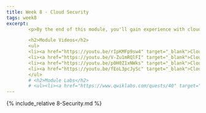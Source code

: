 ```yaml
---
title: Week 8 - Cloud Security
tags: week8
excerpt: 
        <p>By the end of this module, you'll gain experience with cloud security and provider vs. consumer responsibilities with respect to security.</p>

        <h2>Module Videos</h2>
        <ul>
        <li><a href="https://youtu.be/rIpKMFp9sw4" target="_blank">Cloud Security Overview [15:36]</a></li>
        <li><a href="https://youtu.be/V-Zu1mRQlFI" target="_blank">Cloud Encryption Overview + IAM + Roles [14:42]</a></li>
        <li><a href="https://youtu.be/p0H0Z1xNWks" target="_blank">Cloud IAM Demo [13:13]</a></li>
        <li><a href="https://youtu.be/fEoL3pcJySc" target="_blank">Cloud KMS Codelabs Demo [8:20]</a></li>
        </ul>
        # <h2>Module Labs</h2>
        # <ul><li><a href="https://www.qwiklabs.com/quests/40" target="_blank">Qwiklabs Quest - Security and Identity Fundamentals [40 credits]</a></li></ul>
---  
```


{% include_relative 8-Security.md %}
